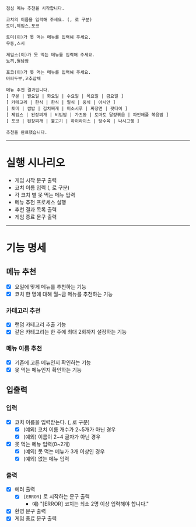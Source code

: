 ```text
점심 메뉴 추천을 시작합니다.

코치의 이름을 입력해 주세요. (, 로 구분)
토미,제임스,포코

토미(이)가 못 먹는 메뉴를 입력해 주세요.
우동,스시

제임스(이)가 못 먹는 메뉴를 입력해 주세요.
뇨끼,월남쌈

포코(이)가 못 먹는 메뉴를 입력해 주세요.
마파두부,고추잡채

메뉴 추천 결과입니다.
[ 구분 | 월요일 | 화요일 | 수요일 | 목요일 | 금요일 ]
[ 카테고리 | 한식 | 한식 | 일식 | 중식 | 아시안 ]
[ 토미 | 쌈밥 | 김치찌개 | 미소시루 | 짜장면 | 팟타이 ]
[ 제임스 | 된장찌개 | 비빔밥 | 가츠동 | 토마토 달걀볶음 | 파인애플 볶음밥 ]
[ 포코 | 된장찌개 | 불고기 | 하이라이스 | 탕수육 | 나시고렝 ]

추천을 완료했습니다.
```

---

# 실행 시나리오

- 게임 시작 문구 출력
- 코치 이름 입력 (, 로 구분)
- 각 코치 별 못 먹는 메뉴 입력
- 메뉴 추천 프로세스 실행
- 추천 결과 목록 출력
- 게임 종료 문구 출력

---

# 기능 명세

## 메뉴 추천

- [x] 요일에 맞게 메뉴를 추천하는 기능
- [x] 코치 한 명에 대해 월~금 메뉴를 추천하는 기능

### 카테고리 추천

- [x] 랜덤 카테고리 추출 기능
- [x] 같은 카테고리는 한 주에 최대 2회까지 설정하는 기능

### 메뉴 이름 추천

- [x] 기존에 고른 메뉴인지 확인하는 기능
- [x] 못 먹는 메뉴인지 확인하는 기능

## 입출력

### 입력

- [x] 코치 이름을 입력받는다. (, 로 구분)
  - [x] (예외) 코치 이름 개수가 2~5개가 아닌 경우 
  - [x] (예외) 이름이 2~4 글자가 아닌 경우
- [x] 못 먹는 메뉴 입력(0~2개)
  - [x] (예외) 못 먹는 메뉴가 3개 이상인 경우
  - [x] (예외) 없는 메뉴 입력

### 출력

- [x] 에러 출력
  - [x] `[ERROR]` 로 시작하는 문구 출력
    - 예) "[ERROR] 코치는 최소 2명 이상 입력해야 합니다."
- [x] 환영 문구 출력
- [x] 게임 종료 문구 출력